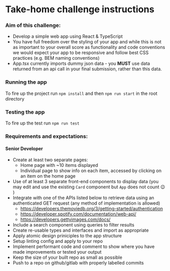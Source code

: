 # Take-home challenge instructions

### Aim of this challenge:

- Develop a simple web app using React & TypeScript
- You have full freedom over the styling of your app and while this is not as important to your overall score as functionality and code conventions we would expect your app to be responsive and follow best CSS practices (e.g. BEM naming conventions)
- App.tsx currently imports dummy json data - you **MUST** use data returned from an api call in your final submission, rather than this data.

### Running the app

To fire up the project run `npm install` and then `npm run start` in the root directory

### Testing the app

To fire up the test run `npm run test`

### Requirements and expectations:

#### Senior Developer

- Create at least two separate pages:
  - Home page with ~10 items displayed
  - Individual page to show info on each item, accessed by clicking on an item on the home page
- Use of at least 3 separate front-end components to display data (you may edit and use the existing `Card` component but `App` does not count 😉 )
- Integrate with one of the APIs listed below to retrieve data using an authenticated GET request (any method of implementation is allowed)
  - https://developers.themoviedb.org/3/getting-started/authentication
  - https://developer.spotify.com/documentation/web-api/
  - https://developers.gettyimages.com/docs/
- Include a search component using queries to filter results
- Create re-usable types and interfaces and import as appropriate
- Apply atomic design priniciples to the app structure
- Setup linting config and apply to your repo
- Implement performant code and comment to show where you have made improvements or tested your output
- Keep the size of your built repo as small as possible
- Push to a repo on github/gitlab with properly labelled commits
